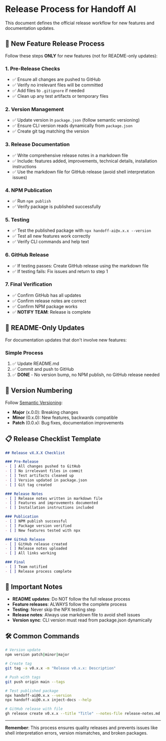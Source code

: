 # Release Process for Handoff AI

This document defines the official release workflow for new features and documentation updates.

## 🚀 New Feature Release Process

Follow these steps **ONLY** for new features (not for README-only updates):

### 1. Pre-Release Checks
- ✅ Ensure all changes are pushed to GitHub
- ✅ Verify no irrelevant files will be committed
- ✅ Add files to `.gitignore` if needed
- ✅ Clean up any test artifacts or temporary files

### 2. Version Management
- ✅ Update version in `package.json` (follow semantic versioning)
- ✅ Ensure CLI version reads dynamically from `package.json`
- ✅ Create git tag matching the version

### 3. Release Documentation
- ✅ Write comprehensive release notes in a markdown file
- ✅ Include: features added, improvements, technical details, installation instructions
- ✅ Use the markdown file for GitHub release (avoid shell interpretation issues)

### 4. NPM Publication
- ✅ Run `npm publish`
- ✅ Verify package is published successfully

### 5. Testing
- ✅ Test the published package with `npx handoff-ai@x.x.x --version`
- ✅ Test all new features work correctly
- ✅ Verify CLI commands and help text

### 6. GitHub Release
- ✅ If testing passes: Create GitHub release using the markdown file
- ✅ If testing fails: Fix issues and return to step 1

### 7. Final Verification
- ✅ Confirm GitHub has all updates
- ✅ Confirm release notes are correct
- ✅ Confirm NPM package works
- ✅ **NOTIFY TEAM**: Release is complete

## 📝 README-Only Updates

For documentation updates that don't involve new features:

### Simple Process
1. ✅ Update README.md
2. ✅ Commit and push to GitHub
3. ✅ **DONE** - No version bump, no NPM publish, no GitHub release needed

## 🔄 Version Numbering

Follow [Semantic Versioning](https://semver.org/):
- **Major** (x.0.0): Breaking changes
- **Minor** (0.x.0): New features, backwards compatible
- **Patch** (0.0.x): Bug fixes, documentation improvements

## 📋 Release Checklist Template

```markdown
## Release vX.X.X Checklist

### Pre-Release
- [ ] All changes pushed to GitHub
- [ ] No irrelevant files in commit
- [ ] Test artifacts cleaned up
- [ ] Version updated in package.json
- [ ] Git tag created

### Release Notes
- [ ] Release notes written in markdown file
- [ ] Features and improvements documented
- [ ] Installation instructions included

### Publication
- [ ] NPM publish successful
- [ ] Package version verified
- [ ] New features tested with npx

### GitHub Release
- [ ] GitHub release created
- [ ] Release notes uploaded
- [ ] All links working

### Final
- [ ] Team notified
- [ ] Release process complete
```

## 🚨 Important Notes

- **README updates**: Do NOT follow the full release process
- **Feature releases**: ALWAYS follow the complete process
- **Testing**: Never skip the NPX testing step
- **Release notes**: Always use markdown file to avoid shell issues
- **Version sync**: CLI version must read from package.json dynamically

## 🛠️ Common Commands

```bash
# Version update
npm version patch|minor|major

# Create tag
git tag -a v0.x.x -m "Release v0.x.x: Description"

# Push with tags
git push origin main --tags

# Test published package
npx handoff-ai@0.x.x --version
npx handoff-ai@0.x.x inject-docs --help

# GitHub release with file
gh release create v0.x.x --title "Title" --notes-file release-notes.md
```

---

**Remember**: This process ensures quality releases and prevents issues like shell interpretation errors, version mismatches, and broken packages.